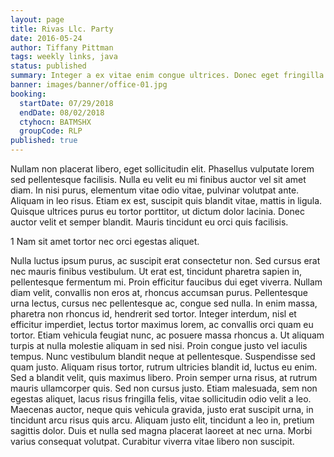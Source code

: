 ```yaml
---
layout: page
title: Rivas Llc. Party
date: 2016-05-24
author: Tiffany Pittman
tags: weekly links, java
status: published
summary: Integer a ex vitae enim congue ultrices. Donec eget fringilla.
banner: images/banner/office-01.jpg
booking:
  startDate: 07/29/2018
  endDate: 08/02/2018
  ctyhocn: BATMSHX
  groupCode: RLP
published: true
---
```

Nullam non placerat libero, eget sollicitudin elit. Phasellus vulputate lorem sed pellentesque facilisis. Nulla eu velit eu mi finibus auctor vel sit amet diam. In nisi purus, elementum vitae odio vitae, pulvinar volutpat ante. Aliquam in leo risus. Etiam ex est, suscipit quis blandit vitae, mattis in ligula. Quisque ultrices purus eu tortor porttitor, ut dictum dolor lacinia. Donec auctor velit et semper blandit. Mauris tincidunt eu orci quis facilisis.

1 Nam sit amet tortor nec orci egestas aliquet.

Nulla luctus ipsum purus, ac suscipit erat consectetur non. Sed cursus erat nec mauris finibus vestibulum. Ut erat est, tincidunt pharetra sapien in, pellentesque fermentum mi. Proin efficitur faucibus dui eget viverra. Nullam diam velit, convallis non eros at, rhoncus accumsan purus. Pellentesque urna lectus, cursus nec pellentesque ac, congue sed nulla. In enim massa, pharetra non rhoncus id, hendrerit sed tortor. Integer interdum, nisl et efficitur imperdiet, lectus tortor maximus lorem, ac convallis orci quam eu tortor. Etiam vehicula feugiat nunc, ac posuere massa rhoncus a. Ut aliquam turpis at nulla molestie aliquam in sed nisi. Proin congue justo vel iaculis tempus. Nunc vestibulum blandit neque at pellentesque. Suspendisse sed quam justo.
Aliquam risus tortor, rutrum ultricies blandit id, luctus eu enim. Sed a blandit velit, quis maximus libero. Proin semper urna risus, at rutrum mauris ullamcorper quis. Sed non cursus justo. Etiam malesuada, sem non egestas aliquet, lacus risus fringilla felis, vitae sollicitudin odio velit a leo. Maecenas auctor, neque quis vehicula gravida, justo erat suscipit urna, in tincidunt arcu risus quis arcu. Aliquam justo elit, tincidunt a leo in, pretium sagittis dolor. Duis et nulla sed magna placerat laoreet at nec urna. Morbi varius consequat volutpat. Curabitur viverra vitae libero non suscipit.

